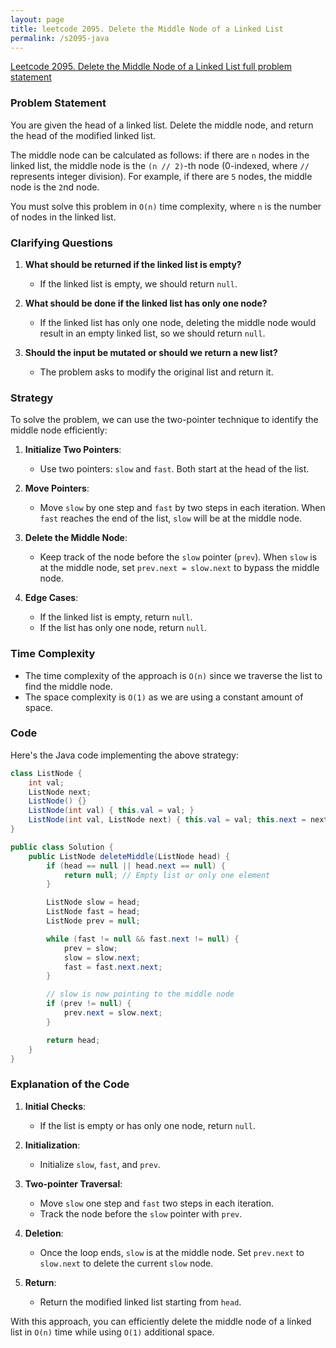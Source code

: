 ```yaml
---
layout: page
title: leetcode 2095. Delete the Middle Node of a Linked List
permalink: /s2095-java
---
```

[Leetcode 2095. Delete the Middle Node of a Linked List full problem statement](https://algoadvance.github.io/algoadvance/l2095)
### Problem Statement

You are given the head of a linked list. Delete the middle node, and return the head of the modified linked list.

The middle node can be calculated as follows: if there are `n` nodes in the linked list, the middle node is the `(n // 2)`-th node (0-indexed, where `//` represents integer division). For example, if there are `5` nodes, the middle node is the `2`nd node.

You must solve this problem in `O(n)` time complexity, where `n` is the number of nodes in the linked list.

### Clarifying Questions

1. **What should be returned if the linked list is empty?**
    - If the linked list is empty, we should return `null`.

2. **What should be done if the linked list has only one node?**
    - If the linked list has only one node, deleting the middle node would result in an empty linked list, so we should return `null`.

3. **Should the input be mutated or should we return a new list?**
    - The problem asks to modify the original list and return it.

### Strategy

To solve the problem, we can use the two-pointer technique to identify the middle node efficiently:

1. **Initialize Two Pointers**:
   - Use two pointers: `slow` and `fast`. Both start at the head of the list.

2. **Move Pointers**:
   - Move `slow` by one step and `fast` by two steps in each iteration. When `fast` reaches the end of the list, `slow` will be at the middle node.

3. **Delete the Middle Node**:
   - Keep track of the node before the `slow` pointer (`prev`). When `slow` is at the middle node, set `prev.next = slow.next` to bypass the middle node.

4. **Edge Cases**:
   - If the linked list is empty, return `null`.
   - If the list has only one node, return `null`.

### Time Complexity

- The time complexity of the approach is `O(n)` since we traverse the list to find the middle node.
- The space complexity is `O(1)` as we are using a constant amount of space.

### Code

Here's the Java code implementing the above strategy:

```java
class ListNode {
    int val;
    ListNode next;
    ListNode() {}
    ListNode(int val) { this.val = val; }
    ListNode(int val, ListNode next) { this.val = val; this.next = next; }
}

public class Solution {
    public ListNode deleteMiddle(ListNode head) {
        if (head == null || head.next == null) {
            return null; // Empty list or only one element
        }

        ListNode slow = head;
        ListNode fast = head;
        ListNode prev = null;

        while (fast != null && fast.next != null) {
            prev = slow;
            slow = slow.next;
            fast = fast.next.next;
        }

        // slow is now pointing to the middle node
        if (prev != null) {
            prev.next = slow.next;
        }

        return head;
    }
}
```

### Explanation of the Code

1. **Initial Checks**:
    - If the list is empty or has only one node, return `null`.

2. **Initialization**:
    - Initialize `slow`, `fast`, and `prev`.

3. **Two-pointer Traversal**:
    - Move `slow` one step and `fast` two steps in each iteration.
    - Track the node before the `slow` pointer with `prev`.

4. **Deletion**:
    - Once the loop ends, `slow` is at the middle node. Set `prev.next` to `slow.next` to delete the current `slow` node.

5. **Return**:
    - Return the modified linked list starting from `head`.

With this approach, you can efficiently delete the middle node of a linked list in `O(n)` time while using `O(1)` additional space.